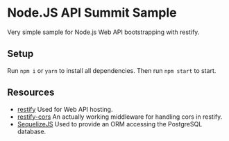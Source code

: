 # Node.JS API Summit Sample

Very simple sample for Node.js Web API bootstrapping with restify.

## Setup

Run `npm i` or `yarn` to install all dependencies. Then run `npm start` to start.

## Resources

* [restify](http://restify.com/) Used for Web API hosting.
* [restify-cors](https://github.com/ManuelRauber/restify-cors) An actually working middleware for handling cors in restify.
* [SequelizeJS](http://sequelizejs.com) Used to provide an ORM accessing the PostgreSQL database. 
